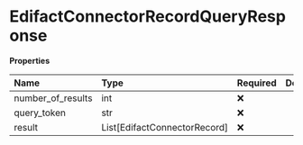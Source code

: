 # EdifactConnectorRecordQueryResponse

**Properties**

| Name              | Type                         | Required | Description |
| :---------------- | :--------------------------- | :------- | :---------- |
| number_of_results | int                          | ❌       |             |
| query_token       | str                          | ❌       |             |
| result            | List[EdifactConnectorRecord] | ❌       |             |

